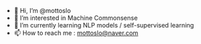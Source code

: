 - 👋 Hi, I’m @mottoslo
- 👀 I’m interested in Machine Commonsense
- 🌱 I’m currently learning NLP models / self-supervised learning
- 📫 How to reach me : mottoslo@naver.com

<!---
mottoslo/mottoslo is a ✨ special ✨ repository because its `README.md` (this file) appears on your GitHub profile.
You can click the Preview link to take a look at your changes.
--->
